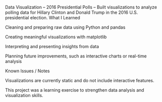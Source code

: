 Data Visualization – 2016 Presidential Polls – Built visualizations to analyze polling data for Hillary Clinton and Donald Trump in the 2016 U.S. presidential election. 
What I Learned

Cleaning and preparing raw data using Python and pandas

Creating meaningful visualizations with matplotlib

Interpreting and presenting insights from data

Planning future improvements, such as interactive charts or real-time analysis

Known Issues / Notes

Visualizations are currently static and do not include interactive features.

This project was a learning exercise to strengthen data analysis and visualization skills.
